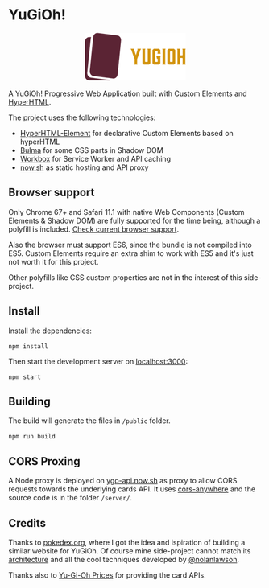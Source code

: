 # YuGiOh!

<p align="center">
  <a href="https://github.com/jiayihu/ygo">
    <img alt="YuGiOh" src="./logo.png">
  </a>
</p>

A YuGiOh! Progressive Web Application built with Custom Elements and [HyperHTML](https://github.com/WebReflection/hyperHTML).

The project uses the following technologies:

- [HyperHTML-Element](https://github.com/WebReflection/hyperHTML-Element) for declarative Custom Elements based on hyperHTML
- [Bulma](https://bulma.io/) for some CSS parts in Shadow DOM
- [Workbox](https://developers.google.com/web/tools/workbox/) for Service Worker and API caching
- [now.sh](https://zeit.co/now) as static hosting and API proxy

## Browser support

Only Chrome 67+ and Safari 11.1 with native Web Components (Custom Elements & Shadow DOM) are fully supported for the time being, although a polyfill is included. [Check current browser support](https://caniuse.com/#feat=custom-elementsv1).

Also the browser must support ES6, since the bundle is not compiled into ES5. Custom Elements require an extra shim to work with ES5 and it's just not worth it for this project.

Other polyfills like CSS custom properties are not in the interest of this side-project.

## Install

Install the dependencies:

```
npm install
```

Then start the development server on [localhost:3000](http://localhost:3000/):

```
npm start
```

## Building

The build will generate the files in `/public` folder.

```
npm run build
```

## CORS Proxing

A Node proxy is deployed on [ygo-api.now.sh](https://ygo-api.now.sh/) as proxy to allow CORS requests towards the underlying cards API. It uses [cors-anywhere](https://github.com/Rob--W/cors-anywhere/) and the source code is in the folder `/server/`.

## Credits

Thanks to [pokedex.org](https://www.pokedex.org/), where I got the idea and ispiration of building a similar website for YuGiOh. Of course mine side-project cannot match its [architecture](http://www.pocketjavascript.com/blog/2015/11/23/introducing-pokedex-org) and all the cool techniques developed by [@nolanlawson](https://github.com/nolanlawson).

Thanks also to [Yu-Gi-Oh Prices](http://yugiohprices.com/) for providing the card APIs.
